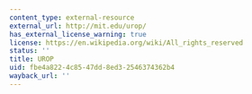```yaml
---
content_type: external-resource
external_url: http://mit.edu/urop/
has_external_license_warning: true
license: https://en.wikipedia.org/wiki/All_rights_reserved
status: ''
title: UROP
uid: fbe4a822-4c85-47dd-8ed3-2546374362b4
wayback_url: ''
---
```

